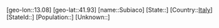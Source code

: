 ﻿---
location: [41.93,13.08]
type: City
tags:
- geo/City


SpocWebEntityId: 34644
isDeleted: false
confidential: public

---
[geo-lon::13.08]
[geo-lat::41.93]
[name::Subiaco]
[State::]
[Country::[Italy](geo/Continent/Europe/Italy.md)]
[StateId::]
[Population::]
[Unknown::]

